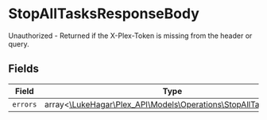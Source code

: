 # StopAllTasksResponseBody

Unauthorized - Returned if the X-Plex-Token is missing from the header or query.


## Fields

| Field                                                                                                            | Type                                                                                                             | Required                                                                                                         | Description                                                                                                      |
| ---------------------------------------------------------------------------------------------------------------- | ---------------------------------------------------------------------------------------------------------------- | ---------------------------------------------------------------------------------------------------------------- | ---------------------------------------------------------------------------------------------------------------- |
| `errors`                                                                                                         | array<[\LukeHagar\Plex_API\Models\Operations\StopAllTasksErrors](../../Models/Operations/StopAllTasksErrors.md)> | :heavy_minus_sign:                                                                                               | N/A                                                                                                              |